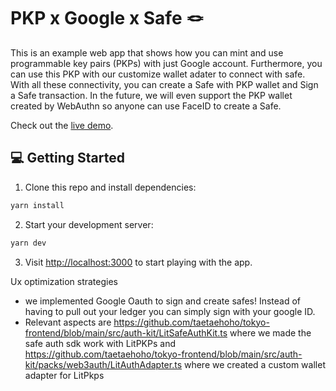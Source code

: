 # PKP x Google x Safe 🪢

This is an example web app that shows how you can mint and use programmable key pairs (PKPs) with just Google account. Furthermore, you can use this PKP with our customize wallet adater to connect with safe. With all these connectivity, you can create a Safe with PKP wallet and Sign a Safe transaction. In the future, we will even support the PKP wallet created by WebAuthn so anyone can use FaceID to create a Safe.

Check out the [live demo](https://eth-tokyo-0414.vercel.app/).

## 💻 Getting Started

1. Clone this repo and install dependencies:

```bash
yarn install
```

2. Start your development server:

```bash
yarn dev
```

3. Visit [http://localhost:3000](http://localhost:3000) to start playing with the app.

Ux optimization strategies
- we implemented Google Oauth to sign and create safes! Instead of having to pull out your ledger you can simply sign with your google ID. 
- Relevant aspects are https://github.com/taetaehoho/tokyo-frontend/blob/main/src/auth-kit/LitSafeAuthKit.ts where we made the safe auth sdk work with LitPKPs and https://github.com/taetaehoho/tokyo-frontend/blob/main/src/auth-kit/packs/web3auth/LitAuthAdapter.ts where we created a custom wallet adapter for LitPkps 


